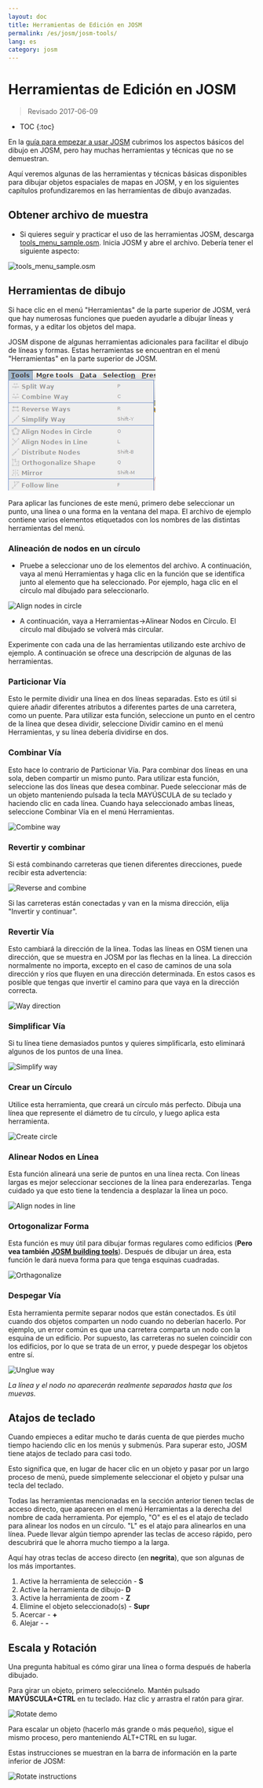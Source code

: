 ```yaml
---
layout: doc
title: Herramientas de Edición en JOSM
permalink: /es/josm/josm-tools/
lang: es
category: josm
---
```


Herramientas de Edición en JOSM
==================

> Revisado 2017-06-09  

- TOC
{:toc}

En la [guía para empezar a usar JOSM](/es/josm/start-josm/) cubrimos los aspectos básicos del dibujo en JOSM, pero hay muchas herramientas y técnicas que no se demuestran.

Aquí veremos algunas de las herramientas y técnicas básicas disponibles para dibujar objetos espaciales de mapas en JOSM, y en los siguientes capítulos profundizaremos en las herramientas de dibujo avanzadas.

Obtener archivo de muestra
-------------------

- Si quieres seguir y practicar el uso de las herramientas JOSM, descarga [tools_menu_sample.osm](/files/tools_menu_sample.osm). Inicia JOSM y abre el archivo. Debería tener el siguiente aspecto:

![tools_menu_sample.osm][]

Herramientas de dibujo
-------------

Si hace clic en el menú "Herramientas" de la parte superior de JOSM, verá que hay numerosas funciones que pueden ayudarle a dibujar líneas y formas, y a editar los objetos del mapa.

JOSM dispone de algunas herramientas adicionales para facilitar el dibujo de líneas y formas. Estas herramientas se encuentran en el menú "Herramientas" en la parte superior de JOSM.

![Tools menu][]

Para aplicar las funciones de este menú, primero debe seleccionar un punto, una línea o una forma en la ventana del mapa. El archivo de ejemplo contiene varios elementos etiquetados con los nombres de las distintas herramientas del menú.

### Alineación de nodos en un círculo  

- Pruebe a seleccionar uno de los elementos del archivo. A continuación, vaya al menú Herramientas y haga clic en la función que se identifica junto al elemento que ha seleccionado. Por ejemplo, haga clic en el círculo mal dibujado para seleccionarlo.

![Align nodes in circle][]

- A continuación, vaya a Herramientas->Alinear Nodos en Círculo. El círculo mal dibujado se volverá más circular.

Experimente con cada una de las herramientas utilizando este archivo de ejemplo. A continuación se ofrece una descripción de algunas de las herramientas.

### Particionar Vía  

Esto le permite dividir una línea en dos líneas separadas. Esto es útil si quiere añadir diferentes atributos a diferentes partes de una carretera, como un puente. Para utilizar esta función, seleccione un punto en el centro de la línea que desea dividir, seleccione Dividir camino en el menú Herramientas, y su línea debería dividirse en dos.


### Combinar Vía

Esto hace lo contrario de Particionar Vía. Para combinar dos líneas en una sola, deben compartir un mismo punto. Para utilizar esta función, seleccione las dos líneas que desea combinar. Puede seleccionar más de un objeto manteniendo pulsada la tecla MAYÚSCULA de su teclado y haciendo clic en cada línea. Cuando haya seleccionado ambas líneas, seleccione Combinar Vía en el menú Herramientas.

![Combine way][]


### Revertir y combinar  

Si está combinando carreteras que tienen diferentes direcciones, puede recibir esta advertencia:

![Reverse and combine][]

Si las carreteras están conectadas y van en la misma dirección, elija "Invertir y continuar".


### Revertir Vía

Esto cambiará la dirección de la línea. Todas las líneas en OSM tienen una dirección, que se muestra en JOSM por las flechas en la línea. La dirección normalmente no importa, excepto en el caso de caminos de una sola dirección y ríos que fluyen en una dirección determinada. En estos casos es posible que tengas que invertir el camino para que vaya en la dirección correcta.

![Way direction][]

### Simplificar Vía

Si tu línea tiene demasiados puntos y quieres simplificarla, esto eliminará algunos de los puntos de una línea.

![Simplify way][]


### Crear un Círculo

Utilice esta herramienta, que creará un círculo más perfecto. Dibuja una línea que represente el diámetro de tu círculo, y luego aplica esta herramienta.

![Create circle][]


### Alinear Nodos en Línea

Esta función alineará una serie de puntos en una línea recta. Con líneas largas es mejor seleccionar secciones de la línea para enderezarlas. Tenga cuidado ya que esto tiene la tendencia a desplazar la línea un poco.

![Align nodes in line][]

### Ortogonalizar Forma

Esta función es muy útil para dibujar formas regulares como edificios (**Pero vea también [JOSM building tools](/es/josm/josm-more-plugins/)**). Después de dibujar un área, esta función le dará nueva forma para que tenga esquinas cuadradas.

![Orthagonalize][]


### Despegar Vía

Esta herramienta permite separar nodos que están conectados. Es útil cuando dos objetos comparten un nodo cuando no deberían hacerlo. Por ejemplo, un error común es que una carretera comparta un nodo con la esquina de un edificio. Por supuesto, las carreteras no suelen coincidir con los edificios, por lo que se trata de un error, y puede despegar los objetos entre sí.

![Unglue way][]

*La línea y el nodo no aparecerán realmente separados hasta que los muevas.*

Atajos de teclado
------------------

Cuando empieces a editar mucho te darás cuenta de que pierdes mucho tiempo haciendo clic en los menús y submenús. Para superar esto, JOSM tiene atajos de teclado para casi todo.

Esto significa que, en lugar de hacer clic en un objeto y pasar por un largo proceso de menú, puede simplemente seleccionar el objeto y pulsar una tecla del teclado.

Todas las herramientas mencionadas en la sección anterior tienen teclas de acceso directo, que aparecen en el menú Herramientas a la derecha del nombre de cada herramienta. Por ejemplo, "O" es el
es el atajo de teclado para alinear los nodos en un círculo. "L" es el atajo para alinearlos en una línea. Puede llevar algún tiempo aprender las teclas de acceso rápido, pero descubrirá que le ahorra
mucho tiempo a la larga.

Aquí hay otras teclas de acceso directo (en **negrita**), que son algunas de los más importantes.

1. Active la herramienta de selección - **S**
2. Active la herramienta de dibujo- **D**
3. Active la herramienta de zoom - **Z**
4. Elimine el objeto seleccionado(s) - **Supr**
5. Acercar - **+**
6. Alejar - **-**


Escala y Rotación
----------------

Una pregunta habitual es cómo girar una línea o forma después de haberla dibujado.

Para girar un objeto, primero selecciónelo. Mantén pulsado **MAYÚSCULA+CTRL** en tu teclado. Haz clic y arrastra el ratón para girar.

![Rotate demo][]

Para escalar un objeto (hacerlo más grande o más pequeño), sigue el mismo proceso, pero manteniendo ALT+CTRL en su lugar.

Estas instrucciones se muestran en la barra de información en la parte inferior de JOSM:

![Rotate instructions][]




[tools_menu_sample.osm]: /images/josm/tools-menu-sample-file.png
[Tools menu]: /images/josm/tools-menu.png
[Align nodes in circle]: /images/josm/align-nodes-in-circle.png
[Combine way]: /images/josm/combine-way.png
[Reverse and combine]: /images/josm/reverse-and-combine.png
[Way direction]: /images/josm/way-direction.png
[Simplify way]: /images/josm/simplify-way.png
[Create circle]: /images/josm/create-circle.png
[Align nodes in line]: /images/josm/align-nodes-in-line.png
[Orthagonalize]: /images/josm/orthagonalize.png
[Unglue way]: /images/josm/unglue-way.png
[Keyboard S]: /images/josm/keyboard-s.png
[Keyboard A]: /images/josm/keyboard-a.png
[Keyboard Z]: /images/josm/keyboard-z.png
[Keyboard Del]: /images/josm/keyboard-del.png
[Keyboard plus]: /images/josm/keyboard-plus.png
[Keyboard minus]: /images/josm/keyboard-minus.png
[Rotate demo]: /images/josm/rotate-demo.png
[Rotate instructions]: /images/josm/rotate-instructions.png
